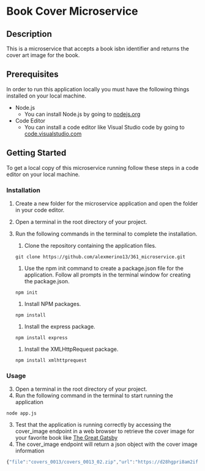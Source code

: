 # Book Cover Microservice


## Description
This is a microservice that accepts a book isbn identifier and 
returns the cover art image for the book.

## Prerequisites
In order to run this application locally you must have the following things installed on your local machine.
* Node.js
    * You can install Node.js by going to [nodejs.org](https://nodejs.org/en)
* Code Editor
    * You can install a code editor like Visual Studio code by going to [code.visualstudio.com](https://code.visualstudio.com)

## Getting Started
To get a local copy of this microservice running follow these steps in a code editor on your local machine.
### Installation
1. Create a new folder for the microservice application and open the
folder in your code editor.
1. Open a terminal in the root directory of your project.
1. Run the following commands in the terminal to complete the installation.


    1. Clone the repository containing the application files.
    ```
    git clone https://github.com/alexmerino13/361_microservice.git
    ```
    1. Use the npm init command to create a package.json file for the application. Follow all prompts in the terminal window for creating the package.json.
    ```
    npm init
    ```
    1. Install NPM packages.
    ```
    npm install
    ```
    1. Install the express package.
    ```
    npm install express
    ```
    1. Install the XMLHttpRequest package.
    ```
    npm install xmlhttprequest
    ```

### Usage
3. Open a terminal in the root directory of your project.
3. Run the following command in the terminal to start running the application
```
node app.js
```
3. Test that the application is running correctly by accessing the cover_image endpoint in a web browser to retrieve the cover image for your favorite book like [The Great Gatsby](http://localhost:3923/cover_image?isbn=9780743273565)
3. The cover_image endpoint will return a json object with the cover image information
```javascript 
{"file":"covers_0013/covers_0013_02.zip","url":"https://d28hgpri8am2if.cloudfront.net/book_images/onix/cvr9781982146702/the-great-gatsby-9781982146702_hr.jpg"}
```